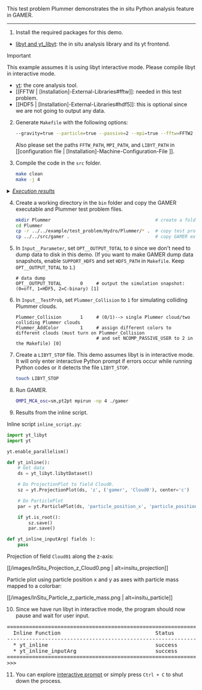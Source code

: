 This test problem Plummer demonstrates the in situ Python analysis feature in GAMER.

***

1. Install the required packages for this demo.
  * [libyt and yt_libyt](https://libyt.readthedocs.io/en/latest/how-to-install/how-to-install.html): the in situ analysis library and its yt frontend.
> [!IMPORTANT]
> This example assumes it is using libyt interactive mode. Please compile libyt in interactive mode.
  * [yt](https://yt-project.org/): the core analysis tool.
  * [[FFTW | [Installation]-External-Libraries#fftw]]: needed in this test problem.
  * [[HDF5 | [Installation]-External-Libraries#hdf5]]: this is optional since we are not going to output any data.

2. Generate `Makefile` with the following options:
   ```bash
   --gravity=true --particle=true --passive=2 --mpi=true --fftw=FFTW2 --libyt=true --libyt_interactive=true
   ```
   Also please set the paths `FFTW_PATH`, `MPI_PATH`, and `LIBYT_PATH` in [[configuration file | [Installation]-Machine-Configuration-File ]].

3. Compile the code in the `src` folder.

   ```bash
   make clean
   make -j 4
   ```

<details>
<summary><u><i>Execution results</i></u></summary>

<pre>
   ...
   ...
Compiling GAMER --> Successful!
</pre>
</details>

4. Create a working directory in the `bin` folder and copy the GAMER executable and Plummer test problem files.

   ```bash
   mkdir Plummer                                       # create a folder for this test
   cd Plummer
   cp -r ../../example/test_problem/Hydro/Plummer/* .  # copy test problem settings
   cp ../../src/gamer .                                # copy GAMER executable
   ```

5. In `Input__Parameter`, set `OPT__OUTPUT_TOTAL` to `0` since we don't need to dump data to disk in this demo.
(If you want to make GAMER dump data snapshots, enable `SUPPORT_HDF5` and set `HDF5_PATH` in `Makefile`. Keep `OPT__OUTPUT_TOTAL` to `1`.)

   ```
   # data dump
   OPT__OUTPUT_TOTAL       0     # output the simulation snapshot: (0=off, 1=HDF5, 2=C-binary) [1]
   ```

6. In `Input__TestProb`, set `Plummer_Collision` to `1` for simulating colliding Plummer clouds.

   ```
   Plummer_Collision       1     # (0/1)--> single Plummer cloud/two colliding Plummer clouds
   Plummer_AddColor        1     # assign different colors to different clouds (must turn on Plummer_Collision
                                 # and set NCOMP_PASSIVE_USER to 2 in the Makefile) [0]
   ```

7. Create a `LIBYT_STOP` file. This demo assumes libyt is in interactive mode.
It will only enter interactive Python prompt if errors occur while running Python codes
or it detects the file `LIBYT_STOP`.

   ```bash
   touch LIBYT_STOP
   ```

8. Run GAMER.

   ```bash
   OMPI_MCA_osc=sm,pt2pt mpirun -np 4 ./gamer
   ```

9. Results from the inline script.

Inline script `inline_script.py`:
```python
import yt_libyt
import yt

yt.enable_parallelism()

def yt_inline():
    # Get data
    ds = yt_libyt.libytDataset()

    # Do ProjectionPlot to field Cloud0.
    sz = yt.ProjectionPlot(ds, 'z', ('gamer', 'Cloud0'), center='c')

    # Do ParticlePlot
    par = yt.ParticlePlot(ds, 'particle_position_x', 'particle_position_y', 'particle_mass', center='c')

    if yt.is_root():
        sz.save()
        par.save()

def yt_inline_inputArg( fields ):
    pass
```

Projection of field `Cloud01` along the z-axis:

[[/images/InSitu_Projection_z_Cloud0.png | alt=insitu_projection]]


Particle plot using particle position x and y as axes with particle mass mapped to a colorbar:

[[/images/InSitu_Particle_z_particle_mass.png | alt=insitu_particle]]

10. Since we have run libyt in interactive mode, the program should now pause and wait for user input.

<pre>
=====================================================================
  Inline Function                              Status         Run
---------------------------------------------------------------------
  * yt_inline                                  success         V
  * yt_inline_inputArg                         success         V
=====================================================================
>>>
</pre>

11. You can explore [interactive prompt](https://yt-project.github.io/libyt/InSituPythonAnalysis/InteractivePythonPrompt.html)
or simply press `Ctrl + C` to shut down the process.
